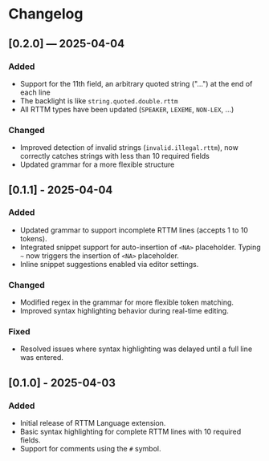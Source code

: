 # Changelog

## [0.2.0] — 2025-04-04
### Added
- Support for the 11th field, an arbitrary quoted string ("...") at the end of each line
- The backlight is like `string.quoted.double.rttm`
- All RTTM types have been updated (`SPEAKER`, `LEXEME`, `NON-LEX`, …)

### Changed
- Improved detection of invalid strings (`invalid.illegal.rttm`), now correctly catches strings with less than 10 required fields
- Updated grammar for a more flexible structure

## [0.1.1] - 2025-04-04
### Added
- Updated grammar to support incomplete RTTM lines (accepts 1 to 10 tokens).
- Integrated snippet support for auto-insertion of `<NA>` placeholder. Typing `~` now triggers the insertion of `<NA>` placeholder.
- Inline snippet suggestions enabled via editor settings.
### Changed
- Modified regex in the grammar for more flexible token matching.
- Improved syntax highlighting behavior during real-time editing.
### Fixed
- Resolved issues where syntax highlighting was delayed until a full line was entered.

## [0.1.0] - 2025-04-03
### Added
- Initial release of RTTM Language extension.
- Basic syntax highlighting for complete RTTM lines with 10 required fields.
- Support for comments using the `#` symbol.

